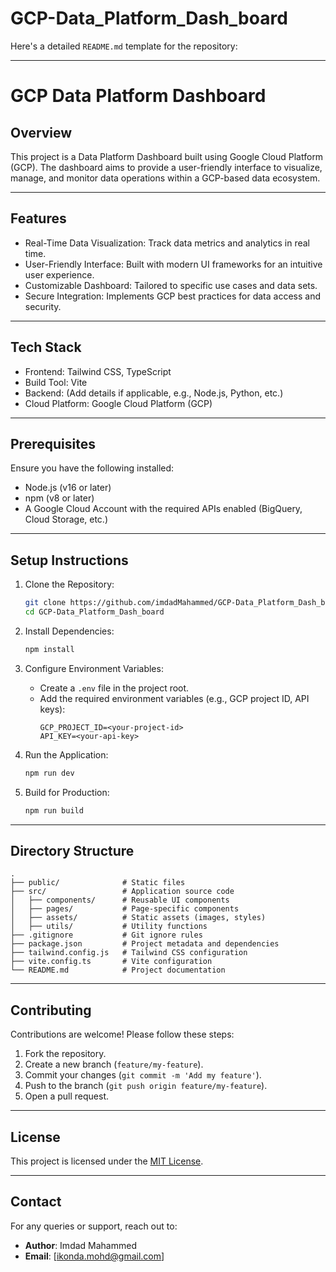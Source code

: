 # GCP-Data_Platform_Dash_board
Here's a detailed `README.md` template for the repository:

---

# GCP Data Platform Dashboard

## Overview

This project is a Data Platform Dashboard built using Google Cloud Platform (GCP). The dashboard aims to provide a user-friendly interface to visualize, manage, and monitor data operations within a GCP-based data ecosystem.

---

## Features

- Real-Time Data Visualization: Track data metrics and analytics in real time.
- User-Friendly Interface: Built with modern UI frameworks for an intuitive user experience.
- Customizable Dashboard: Tailored to specific use cases and data sets.
- Secure Integration: Implements GCP best practices for data access and security.

---

## Tech Stack

- Frontend: Tailwind CSS, TypeScript
- Build Tool: Vite
- Backend: (Add details if applicable, e.g., Node.js, Python, etc.)
- Cloud Platform: Google Cloud Platform (GCP)

---

## Prerequisites

Ensure you have the following installed:

- Node.js (v16 or later)
- npm (v8 or later)
- A Google Cloud Account with the required APIs enabled (BigQuery, Cloud Storage, etc.)

---

## Setup Instructions

1. Clone the Repository:
   ```bash
   git clone https://github.com/imdadMahammed/GCP-Data_Platform_Dash_board.git
   cd GCP-Data_Platform_Dash_board
   ```

2. Install Dependencies:
   ```bash
   npm install
   ```

3. Configure Environment Variables:
   - Create a `.env` file in the project root.
   - Add the required environment variables (e.g., GCP project ID, API keys):
     ```env
     GCP_PROJECT_ID=<your-project-id>
     API_KEY=<your-api-key>
     ```

4. Run the Application:
   ```bash
   npm run dev
   ```

5. Build for Production:
   ```bash
   npm run build
   ```

---

## Directory Structure

```
.
├── public/              # Static files
├── src/                 # Application source code
│   ├── components/      # Reusable UI components
│   ├── pages/           # Page-specific components
│   ├── assets/          # Static assets (images, styles)
│   ├── utils/           # Utility functions
├── .gitignore           # Git ignore rules
├── package.json         # Project metadata and dependencies
├── tailwind.config.js   # Tailwind CSS configuration
├── vite.config.ts       # Vite configuration
└── README.md            # Project documentation
```

---

## Contributing

Contributions are welcome! Please follow these steps:

1. Fork the repository.
2. Create a new branch (`feature/my-feature`).
3. Commit your changes (`git commit -m 'Add my feature'`).
4. Push to the branch (`git push origin feature/my-feature`).
5. Open a pull request.

---

## License

This project is licensed under the [MIT License](LICENSE).

---

## Contact

For any queries or support, reach out to:

- **Author**: Imdad Mahammed
- **Email**: [ikonda.mohd@gmail.com]

